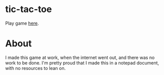 # tic-tac-toe

Play game [here](http://codepen.io/Sam_pedraza/pen/bgLKPx).

# About

I made this game at work, when the internet went out, and there was no work to be done.
I'm pretty proud that I made this in a notepad document, with no resources to lean on.
